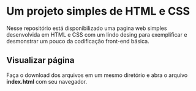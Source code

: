 # Um projeto simples de HTML e CSS
Nesse repositório está disponibilizado uma pagina web simples desenvolvida em HTML e CSS com um lindo desing para exemplificar e desmonstrar um pouco da codificação front-end básica.

## Visualizar página
Faça o download dos arquivos em um mesmo diretório e abra o arquivo **index.html** com seu navegador.
